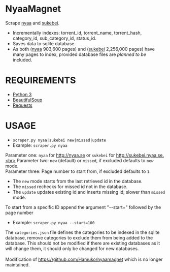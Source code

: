 NyaaMagnet
==========

Scrape [nyaa](http://nyaa.se) and [sukebei](http://sukebei.nyaa.se).
- Incrementally indexes: torrent_id, torrent_name, torrent_hash, category_id, sub_category_id, status_id.
- Saves data to sqlite database.
- As both ([nyaa](http://nyaa.se) 903,600 pages) and ([sukebei](http://sukebei.nyaa.se) 2,256,000 pages) have many pages to index, provided database files are *planned to be* included.

# REQUIREMENTS
- [Python 3](https://www.python.org/download/releases/3.0/)
- [BeautifulSoup](http://www.crummy.com/software/BeautifulSoup/)
- [Requests](http://docs.python-requests.org/en/latest/)

# USAGE
- `scraper.py nyaa|sukebei new|missed|update`
- Example: `scraper.py nyaa`

Parameter one: `nyaa` for http://nyaa.se or `sukebei` for http://sukebei.nyaa.se.<br>
Parameter two: `new` (default) or `missed`, if excluded defaults to `new` mode.<br>
Parameter three: Page number to start from, if excluded defaults to `1`.<br>

- The `new` mode starts from the last retrieved id in the database.
- The `missed` rechecks for missed id not in the database.
- The `update` updates existing id and inserts missing id; slower than `missed` mode.

To start from a specific ID append the argument "--start=" followed by the page number
- Example: `scraper.py nyaa --start=100`

The `categories.json` file defines the categories to be indexed in the sqlite database, remove categories to exclude them from being added to the database. This should not be modified if there are existing databases as it will change them, it should only be changed for new databases.<br>
<br>
Modification of https://github.com/Hamuko/nyaamagnet which is no longer maintained.
